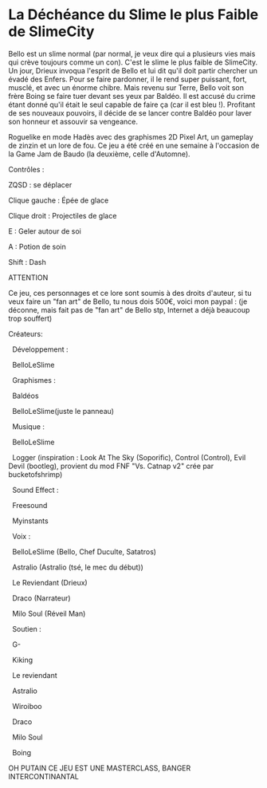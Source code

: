 # La Déchéance du Slime le plus Faible de SlimeCity



Bello est un slime normal (par normal, je veux dire qui a plusieurs vies mais qui crève toujours comme un con). C'est le slime le plus faible de SlimeCity. Un jour, Drieux invoqua l'esprit de Bello et lui dit qu'il doit partir chercher un évadé des Enfers. Pour se faire pardonner, il le rend super puissant, fort, musclé, et avec un énorme chibre. Mais revenu sur Terre, Bello voit son frère Boing se faire tuer devant ses yeux par Baldéo. Il est accusé du crime étant donné qu'il était le seul capable de faire ça (car il est bleu !). Profitant de ses nouveaux pouvoirs, il décide de se lancer contre Baldéo pour laver son honneur et assouvir sa vengeance.



Roguelike en mode Hadès avec des graphismes 2D Pixel Art, un gameplay de zinzin et un lore de fou. Ce jeu a été créé en une semaine à l'occasion de la Game Jam de Baudo (la deuxième, celle d'Automne).



Contrôles :

ZQSD : se déplacer

Clique gauche : Épée de glace

Clique droit : Projectiles de glace

E : Geler autour de soi

A : Potion de soin

Shift : Dash



ATTENTION

Ce jeu, ces personnages et ce lore sont soumis à des droits d'auteur, si tu veux faire un "fan art" de Bello, tu nous dois 500€, voici mon paypal : (je déconne, mais fait pas de "fan art" de Bello stp, Internet a déjà beaucoup trop souffert)



Créateurs:



&nbsp;	Développement :

&nbsp;		BelloLeSlime

&nbsp;	Graphismes :

&nbsp;		Baldéos

&nbsp;		BelloLeSlime(juste le panneau)

&nbsp;	Musique :

&nbsp;		BelloLeSlime

&nbsp;		Logger (inspiration : Look At The Sky (Soporific), Control (Control), Evil Devil (bootleg), provient du mod FNF "Vs. Catnap v2" crée par bucketofshrimp)

&nbsp;	Sound Effect :

&nbsp;		Freesound

&nbsp;		Myinstants

&nbsp;	Voix :

&nbsp;		BelloLeSlime (Bello, Chef Duculte, Satatros)

&nbsp;		Astralio (Astralio (tsé, le mec du début))

&nbsp;		Le Reviendant (Drieux)

&nbsp;		Draco (Narrateur)

&nbsp;		Milo Soul (Réveil Man)

&nbsp;	Soutien :

&nbsp;		G-

&nbsp;		Kiking

&nbsp;		Le reviendant

&nbsp;		Astralio

&nbsp;		Wiroiboo

&nbsp;		Draco

&nbsp;		Milo Soul

&nbsp;		Boing





OH PUTAIN CE JEU EST UNE MASTERCLASS, BANGER INTERCONTINANTAL

